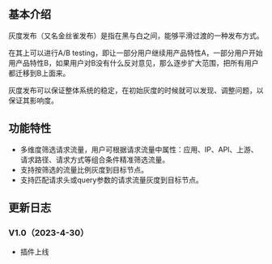 ## 基本介绍
灰度发布（又名金丝雀发布）是指在黑与白之间，能够平滑过渡的一种发布方式。

在其上可以进行A/B testing，即让一部分用户继续用产品特性A，一部分用户开始用产品特性B，如果用户对B没有什么反对意见，那么逐步扩大范围，把所有用户都迁移到B上面来。

灰度发布可以保证整体系统的稳定，在初始灰度的时候就可以发现、调整问题，以保证其影响度。

## 功能特性
- 多维度筛选请求流量，用户可根据请求流量中属性：应用、IP、API、上游、请求路径、请求方式等组合条件精准筛选流量。
- 支持按筛选的流量比例灰度到目标节点。
- 支持匹配请求头或query参数的请求流量灰度到目标节点。
## 更新日志
### V1.0（2023-4-30）
- 插件上线
